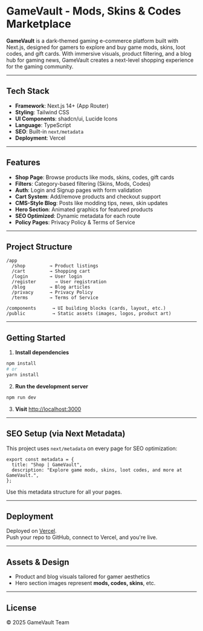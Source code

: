 
#  GameVault - Mods, Skins & Codes Marketplace

**GameVault** is a dark-themed gaming e-commerce platform built with Next.js, designed for gamers to explore and buy game mods, skins, loot codes, and gift cards. With immersive visuals, product filtering, and a blog hub for gaming news, GameVault creates a next-level shopping experience for the gaming community.

---

##  Tech Stack

- **Framework**: Next.js 14+ (App Router)
- **Styling**: Tailwind CSS
- **UI Components**: shadcn/ui, Lucide Icons
- **Language**: TypeScript
- **SEO**: Built-in `next/metadata`
- **Deployment**: Vercel


---

##  Features

-  **Shop Page**: Browse products like mods, skins, codes, gift cards
-  **Filters**: Category-based filtering (Skins, Mods, Codes)
-  **Auth**: Login and Signup pages with form validation
-  **Cart System**: Add/remove products and checkout support
-  **CMS-Style Blog**: Posts like modding tips, news, skin updates
-  **Hero Section**: Animated graphics for featured products
-  **SEO Optimized**: Dynamic metadata for each route
-  **Policy Pages**: Privacy Policy & Terms of Service

---

##  Project Structure

```
/app
  /shop         → Product listings
  /cart         → Shopping cart
  /login        → User login
  /register       → User registration
  /blog         → Blog articles
  /privacy      → Privacy Policy
  /terms        → Terms of Service

/components      → UI building blocks (cards, layout, etc.)
/public          → Static assets (images, logos, product art)
```

---

##  Getting Started

1. **Install dependencies**

```bash
npm install
# or
yarn install
```

2. **Run the development server**

```bash
npm run dev
```

3. **Visit** [http://localhost:3000](http://localhost:3000)

---

##  SEO Setup (via Next Metadata)

This project uses `next/metadata` on every page for SEO optimization:

```tsx
export const metadata = {
  title: "Shop | GameVault",
  description: "Explore game mods, skins, loot codes, and more at GameVault.",
};
```

Use this metadata structure for all your pages.

---

## Deployment

Deployed on [Vercel](https://vercel.com).  
Push your repo to GitHub, connect to Vercel, and you're live.

---

##  Assets & Design

- Product and blog visuals tailored for gamer aesthetics
- Hero section images represent **mods, codes, skins**, etc.

---

##  License

© 2025 GameVault Team

